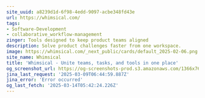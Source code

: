 ```yaml
---
site_uuid: a8239d1d-6f98-4edd-9097-acbe348fd43e
url: https://whimsical.com/
tags:
- Software-Development
- collaborative_workflow-management
zinger: Tools designed to keep product teams aligned
description: Solve product challenges faster from one workspace.
image: https://whimsical.com/_next_public/cards/default_2025-02-06.png
site_name: Whimsical
title: 'Whimsical - Unite teams, tasks, and tools in one place'
og_screenshot_url: https://og-screenshots-prod.s3.amazonaws.com/1366x768/80/false/0769dc5c4e2edfc6d1a069ecb08bfe8e77d39c85cb75cf723a4b3ec5047857dc.jpeg
jina_last_request: '2025-03-09T06:44:59.887Z'
jina_error: 'Error occurred'
og_last_fetch: '2025-03-14T05:42:24.226Z'
---
```



